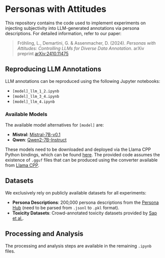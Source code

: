 # Personas with Attitudes
 
This repository contains the code used to implement experiments on injecting subjectivity into LLM-generated annotations via persona descriptions. For detailed information, refer to our paper:
 
> Fröhling, L., Demartini, G. & Assenmacher, D. (2024). *Personas with Attitudes: Controlling LLMs for Diverse Data Annotation*. arXiv preprint [arXiv:2410.11475](http://arxiv.org/abs/2410.11745)
 
## Reproducing LLM Annotations
 
LLM annotations can be reproduced using the following Jupyter notebooks:
- `[model]_llm_1_2.ipynb`
- `[model]_llm_3_4.ipynb`
- `[model]_llm_4.ipynb`
 
### Available Models
The available model alternatives for `[model]` are:
- **Mistral**: [Mistral-7B-v0.1](https://huggingface.co/mistralai/Mistral-7B-v0.1)
- **Qwen**: [Qwen2-7B-Instruct](https://huggingface.co/Qwen/Qwen2-7B-Instruct)
 
These models need to be downloaded and deployed via the Llama CPP Python bindings, which can be found [here](https://github.com/abetlen/llama-cpp-python). The provided code assumes the existence of `.gguf` files that can be produced using the converter available from [Llama CPP](https://github.com/ggerganov/llama.cpp).
 
## Datasets
 
We exclusively rely on publicly available datasets for all experiments:
- **Persona Descriptions**: 200,000 persona descriptions from the [Persona Hub](https://github.com/tencent-ailab/persona-hub) (need to be parsed from `.jsonl` to `.pkl` format).
- **Toxicity Datasets**: Crowd-annotated toxicity datasets provided by [Sap et al.](https://maartensap.com/racial-bias-hatespeech/).
 
## Processing and Analysis
 
The processing and analysis steps are available in the remaining `.ipynb` files.
